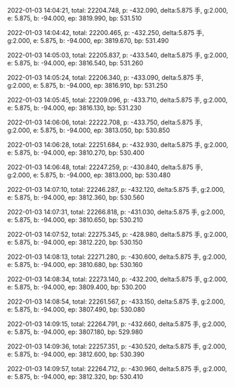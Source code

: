 2022-01-03 14:04:21, total: 22204.748, p: -432.090, delta:5.875 手, g:2.000, e: 5.875, b: -94.000, ep: 3819.990, bp: 531.510

2022-01-03 14:04:42, total: 22200.465, p: -432.250, delta:5.875 手, g:2.000, e: 5.875, b: -94.000, ep: 3819.670, bp: 531.490

2022-01-03 14:05:03, total: 22205.837, p: -433.540, delta:5.875 手, g:2.000, e: 5.875, b: -94.000, ep: 3816.540, bp: 531.260

2022-01-03 14:05:24, total: 22206.340, p: -433.090, delta:5.875 手, g:2.000, e: 5.875, b: -94.000, ep: 3816.910, bp: 531.250

2022-01-03 14:05:45, total: 22209.096, p: -433.710, delta:5.875 手, g:2.000, e: 5.875, b: -94.000, ep: 3816.130, bp: 531.230

2022-01-03 14:06:06, total: 22222.708, p: -433.750, delta:5.875 手, g:2.000, e: 5.875, b: -94.000, ep: 3813.050, bp: 530.850

2022-01-03 14:06:28, total: 22251.684, p: -432.930, delta:5.875 手, g:2.000, e: 5.875, b: -94.000, ep: 3810.270, bp: 530.400

2022-01-03 14:06:48, total: 22247.259, p: -430.840, delta:5.875 手, g:2.000, e: 5.875, b: -94.000, ep: 3813.000, bp: 530.480

2022-01-03 14:07:10, total: 22246.287, p: -432.120, delta:5.875 手, g:2.000, e: 5.875, b: -94.000, ep: 3812.360, bp: 530.560

2022-01-03 14:07:31, total: 22266.818, p: -431.030, delta:5.875 手, g:2.000, e: 5.875, b: -94.000, ep: 3810.650, bp: 530.210

2022-01-03 14:07:52, total: 22275.345, p: -428.980, delta:5.875 手, g:2.000, e: 5.875, b: -94.000, ep: 3812.220, bp: 530.150

2022-01-03 14:08:13, total: 22271.280, p: -430.600, delta:5.875 手, g:2.000, e: 5.875, b: -94.000, ep: 3810.680, bp: 530.160

2022-01-03 14:08:34, total: 22273.140, p: -432.200, delta:5.875 手, g:2.000, e: 5.875, b: -94.000, ep: 3809.400, bp: 530.200

2022-01-03 14:08:54, total: 22261.567, p: -433.150, delta:5.875 手, g:2.000, e: 5.875, b: -94.000, ep: 3807.490, bp: 530.080

2022-01-03 14:09:15, total: 22264.791, p: -432.660, delta:5.875 手, g:2.000, e: 5.875, b: -94.000, ep: 3807.180, bp: 529.980

2022-01-03 14:09:36, total: 22257.351, p: -430.520, delta:5.875 手, g:2.000, e: 5.875, b: -94.000, ep: 3812.600, bp: 530.390

2022-01-03 14:09:57, total: 22264.712, p: -430.960, delta:5.875 手, g:2.000, e: 5.875, b: -94.000, ep: 3812.320, bp: 530.410